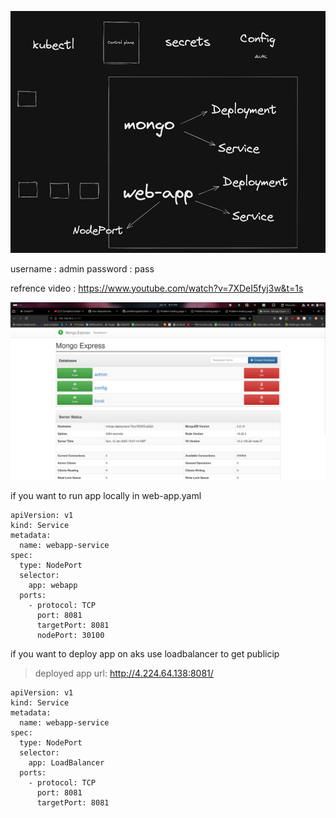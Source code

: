 
![arch](/dumpimgs/image.png)


username : admin
password : pass


refrence video : https://www.youtube.com/watch?v=7XDeI5fyj3w&t=1s

![alt text](/dumpimgs/imagess.png)



if you want to run app locally in web-app.yaml 

```
apiVersion: v1
kind: Service
metadata:
  name: webapp-service
spec:
  type: NodePort
  selector:
    app: webapp
  ports:
    - protocol: TCP
      port: 8081
      targetPort: 8081
      nodePort: 30100
```

if you want to deploy app on aks use loadbalancer to get publicip 

> deployed app url: http://4.224.64.138:8081/

```
apiVersion: v1
kind: Service
metadata:
  name: webapp-service
spec:
  type: NodePort
  selector:
    app: LoadBalancer
  ports:
    - protocol: TCP
      port: 8081
      targetPort: 8081
```